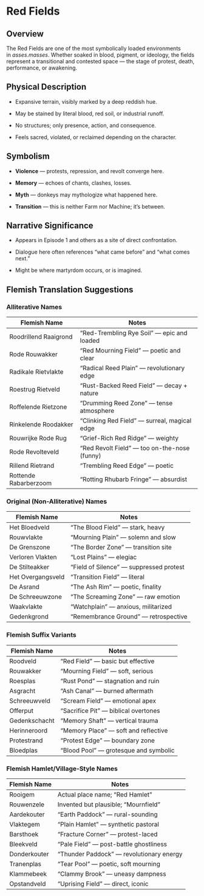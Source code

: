 # Red Fields

## Overview

The Red Fields are one of the most symbolically loaded environments in _asses.masses_. Whether soaked in blood, pigment, or ideology, the fields represent a transitional and contested space — the stage of protest, death, performance, or awakening.

## Physical Description

- Expansive terrain, visibly marked by a deep reddish hue.
    
- May be stained by literal blood, red soil, or industrial runoff.
    
- No structures; only presence, action, and consequence.
    
- Feels sacred, violated, or reclaimed depending on the character.
    

## Symbolism

- **Violence** — protests, repression, and revolt converge here.
    
- **Memory** — echoes of chants, clashes, losses.
    
- **Myth** — donkeys may mythologize what happened here.
    
- **Transition** — this is neither Farm nor Machine; it’s between.
    

## Narrative Significance

- Appears in Episode 1 and others as a site of direct confrontation.
    
- Dialogue here often references “what came before” and “what comes next.”
    
- Might be where martyrdom occurs, or is imagined.
    

## Flemish Translation Suggestions

### Alliterative Names

|Flemish Name|Notes|
|---|---|
|Roodrillend Raaigrond|“Red-Trembling Rye Soil” — epic and loaded|
|Rode Rouwakker|“Red Mourning Field” — poetic and clear|
|Radikale Rietvlakte|“Radical Reed Plain” — revolutionary edge|
|Roestrug Rietveld|“Rust-Backed Reed Field” — decay + nature|
|Roffelende Rietzone|“Drumming Reed Zone” — tense atmosphere|
|Rinkelende Roodakker|“Clinking Red Field” — surreal, magical edge|
|Rouwrijke Rode Rug|“Grief-Rich Red Ridge” — weighty|
|Rode Revolteveld|“Red Revolt Field” — too on-the-nose (funny)|
|Rillend Rietrand|“Trembling Reed Edge” — poetic|
|Rottende Rabarberzoom|“Rotting Rhubarb Fringe” — absurdist|

### Original (Non-Alliterative) Names

|Flemish Name|Notes|
|---|---|
|Het Bloedveld|“The Blood Field” — stark, heavy|
|Rouwvlakte|“Mourning Plain” — solemn and slow|
|De Grenszone|“The Border Zone” — transition site|
|Verloren Vlakten|“Lost Plains” — elegiac|
|De Stilteakker|“Field of Silence” — suppressed protest|
|Het Overgangsveld|“Transition Field” — literal|
|De Asrand|“The Ash Rim” — poetic, finality|
|De Schreeuwzone|“The Screaming Zone” — raw emotion|
|Waakvlakte|“Watchplain” — anxious, militarized|
|Gedenkgrond|“Remembrance Ground” — retrospective|

### Flemish Suffix Variants

|Flemish Name|Notes|
|---|---|
|Roodveld|“Red Field” — basic but effective|
|Rouwakker|“Mourning Field” — soft, serious|
|Roesplas|“Rust Pond” — stagnation and ruin|
|Asgracht|“Ash Canal” — burned aftermath|
|Schreeuwveld|“Scream Field” — emotional apex|
|Offerput|“Sacrifice Pit” — biblical overtones|
|Gedenkschacht|“Memory Shaft” — vertical trauma|
|Herinneroord|“Memory Place” — soft and reflective|
|Protestrand|“Protest Edge” — boundary zone|
|Bloedplas|“Blood Pool” — grotesque and symbolic|

### Flemish Hamlet/Village-Style Names

| Flemish Name | Notes                                    |
| ------------ | ---------------------------------------- |
| Rooigem      | Actual place name; “Red Hamlet”          |
| Rouwenzele   | Invented but plausible; “Mournfield”     |
| Aardekouter  | “Earth Paddock” — rural-sounding         |
| Vlaktegem    | “Plain Hamlet” — synthetic pastoral      |
| Barsthoek    | “Fracture Corner” — protest-laced        |
| Bleekveld    | “Pale Field” — post-battle ghostliness   |
| Donderkouter | “Thunder Paddock” — revolutionary energy |
| Tranenplas   | “Tear Pool” — poetic, soft mourning      |
| Klammebeek   | “Clammy Brook” — uneasy dampness         |
| Opstandveld  | “Uprising Field” — direct, iconic        |